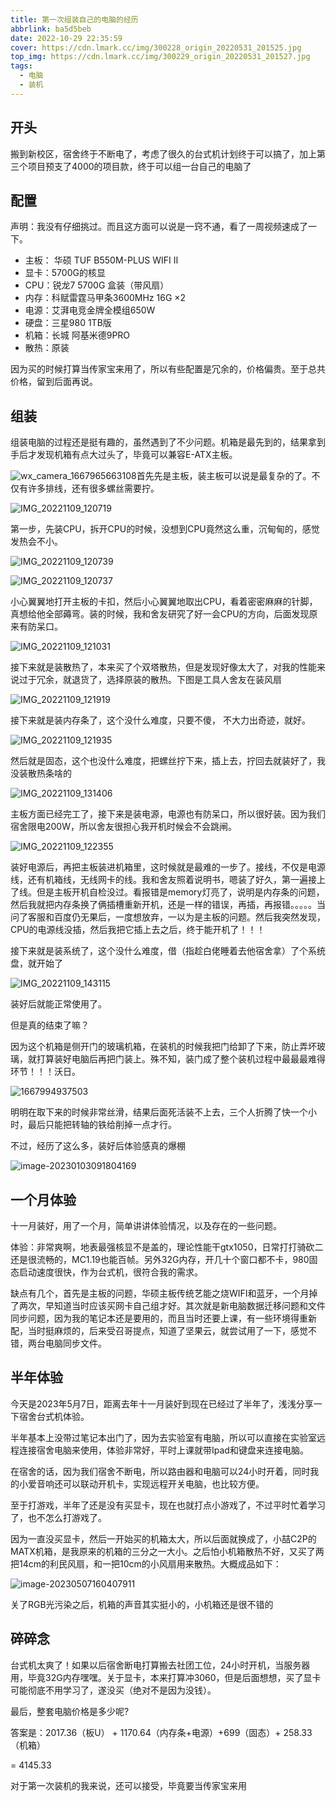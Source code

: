 ```yaml
---
title: 第一次组装自己的电脑的经历
abbrlink: ba5d5beb
date: 2022-10-29 22:35:59
cover: https://cdn.lmark.cc/img/300228_origin_20220531_201525.jpg
top_img: https://cdn.lmark.cc/img/300229_origin_20220531_201527.jpg
tags: 
  - 电脑
  - 装机
---
```


## 开头

搬到新校区，宿舍终于不断电了，考虑了很久的台式机计划终于可以搞了，加上第三个项目预支了4000的项目款，终于可以组一台自己的电脑了



## 配置

声明：我没有仔细挑过。而且这方面可以说是一窍不通，看了一周视频速成了一下。

- 主板： 华硕 TUF B550M-PLUS WIFI Ⅱ
- 显卡：5700G的核显
- CPU：锐龙7 5700G 盒装（带风扇）
- 内存：科赋雷霆马甲条3600MHz 16G ×2
- 电源：艾湃电竞金牌全模组650W
- 硬盘：三星980 1TB版
- 机箱：长城 阿基米德9PRO
- 散热：原装

因为买的时候打算当传家宝来用了，所以有些配置是冗余的，价格偏贵。至于总共价格，留到后面再说。



## 组装

组装电脑的过程还是挺有趣的，虽然遇到了不少问题。机箱是最先到的，结果拿到手后才发现机箱有点大过头了，毕竟可以兼容E-ATX主板。

![wx_camera_1667965663108](http://cdn.lmark.cc/img/wx_camera_1667965663108.jpg)首先先是主板，装主板可以说是最复杂的了。不仅有许多排线，还有很多螺丝需要拧。

![IMG_20221109_120719](http://cdn.lmark.cc/img/IMG_20221109_120719.jpg)

第一步，先装CPU，拆开CPU的时候，没想到CPU竟然这么重，沉甸甸的，感觉发热会不小。

![IMG_20221109_120739](http://cdn.lmark.cc/img/IMG_20221109_120739.jpg)

![IMG_20221109_120737](http://cdn.lmark.cc/img/IMG_20221109_120737.jpg)

小心翼翼地打开主板的卡扣，然后小心翼翼地取出CPU，看着密密麻麻的针脚，真想给他全部薅弯。装的时候，我和舍友研究了好一会CPU的方向，后面发现原来有防呆口。

![IMG_20221109_121031](http://cdn.lmark.cc/img/IMG_20221109_121031.jpg)

接下来就是装散热了，本来买了个双塔散热，但是发现好像太大了，对我的性能来说过于冗余，就退货了，选择原装的散热。下图是工具人舍友在装风扇

![IMG_20221109_121919](http://cdn.lmark.cc/img/IMG_20221109_121919.jpg)

接下来就是装内存条了，这个没什么难度，只要不傻， 不大力出奇迹，就好。

![IMG_20221109_121935](http://cdn.lmark.cc/img/IMG_20221109_121935.jpg)

然后就是固态，这个也没什么难度，把螺丝拧下来，插上去，拧回去就装好了，我没装散热条啥的

![IMG_20221109_131406](http://cdn.lmark.cc/img/IMG_20221109_131406.jpg)

主板方面已经完工了，接下来是装电源，电源也有防呆口，所以很好装。因为我们宿舍限电200W，所以舍友很担心我开机时候会不会跳闸。

![IMG_20221109_122355](http://cdn.lmark.cc/img/IMG_20221109_122355.jpg)

装好电源后，再把主板装进机箱里，这时候就是最难的一步了。接线，不仅是电源线，还有机箱线，无线网卡的线。我和舍友照着说明书，嗯装了好久，第一遍接上了线。但是主板开机自检没过。看报错是memory灯亮了，说明是内存条的问题，然后我就把内存条换了俩插槽重新开机，还是一样的错误，再插，再报错。。。。。当问了客服和百度仍无果后，一度想放弃，一以为是主板的问题。然后我突然发现，CPU的电源线没插，然后我把它插上去之后，终于能开机了！！！

接下来就是装系统了，这个没什么难度，借（指趁白佬睡着去他宿舍拿）了个系统盘，就开始了

![IMG_20221109_143115](http://cdn.lmark.cc/img/IMG_20221109_143115.jpg)

装好后就能正常使用了。

但是真的结束了嘛？

因为这个机箱是侧开门的玻璃机箱，在装机的时候我把门给卸了下来，防止弄坏玻璃，就打算装好电脑后再把门装上。殊不知，装门成了整个装机过程中最最最难得环节！！！沃日。

![1667994937503](http://cdn.lmark.cc/img/1667994937503.jpg)

明明在取下来的时候非常丝滑，结果后面死活装不上去，三个人折腾了快一个小时，最后只能把转轴的铁给削掉一点才行。

不过，经历了这么多，装好后体验感真的爆棚

![image-20230103091804169](http://cdn.lmark.cc/img/image-20230103091804169.png)

## 一个月体验

十一月装好，用了一个月，简单讲讲体验情况，以及存在的一些问题。

体验：非常爽啊，地表最强核显不是盖的，理论性能干gtx1050，日常打打骑砍二还是很流畅的，MC1.19也能百帧。另外32G内存，开几十个窗口都不卡，980固态启动速度很快，作为台式机，很符合我的需求。

缺点有几个，首先是主板的问题，华硕主板传统艺能之烧WIFI和蓝牙，一个月掉了两次，早知道当时应该买网卡自己组才好。其次就是新电脑数据迁移问题和文件同步问题，因为我的笔记本还是要用的，而且当时还要上课，有一些环境得重新配，当时挺麻烦的，后来受召哥提点，知道了坚果云，就尝试用了一下，感觉不错，两台电脑同步文件。



## 半年体验

今天是2023年5月7日，距离去年十一月装好到现在已经过了半年了，浅浅分享一下宿舍台式机体验。

半年基本上没带过笔记本出门了，因为去实验室有电脑，所以可以直接在实验室远程连接宿舍电脑来使用，体验非常好，平时上课就带Ipad和键盘来连接电脑。

在宿舍的话，因为我们宿舍不断电，所以路由器和电脑可以24小时开着，同时我的小爱音响还可以联动开机卡，实现远程开关电脑，也比较方便。

至于打游戏，半年了还是没有买显卡，现在也就打点小游戏了，不过平时忙着学习了，也不怎么打游戏了。

因为一直没买显卡，然后一开始买的机箱太大，所以后面就换成了，小喆C2P的MATX机箱，是我原来的机箱的三分之一大小。之后怕小机箱散热不好，又买了两把14cm的利民风扇，和一把10cm的小风扇用来散热。大概成品如下：

![image-20230507160407911](https://cdn.lmark.cc/img/image-20230507160407911.png)

关了RGB光污染之后，机箱的声音其实挺小的，小机箱还是很不错的



## 碎碎念

台式机太爽了！如果以后宿舍断电打算搬去社团工位，24小时开机，当服务器用，毕竟32G内存嘿嘿。关于显卡，本来打算冲3060，但是后面想想，买了显卡可能彻底不用学习了，遂没买（绝对不是因为没钱）。

最后，整套电脑价格是多少呢?

答案是：2017.36（板U） + 1170.64（内存条+电源）+699（固态）+ 258.33（机箱）

= 4145.33 

对于第一次装机的我来说，还可以接受，毕竟要当传家宝来用
